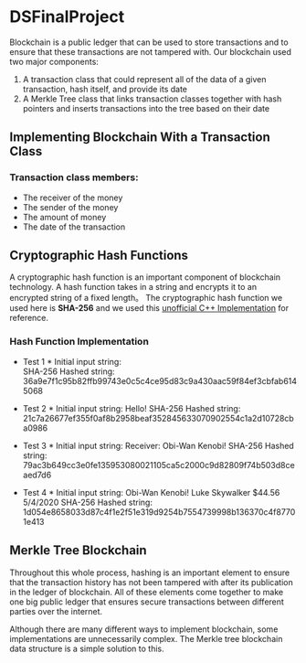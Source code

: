 # DSFinalProject
Blockchain is a public ledger that can be used to store transactions and to ensure that these transactions are not tampered with. Our blockchain used two major components:
1. A transaction class that could represent all of the data of a given transaction, hash itself, and provide its date
2. A Merkle Tree class that links transaction classes together with hash pointers and inserts transactions into the tree based on their date 

## Implementing Blockchain With a Transaction Class
### Transaction class members: 
- The receiver of the money
- The sender of the money
- The amount of money
- The date of the transaction

## Cryptographic Hash Functions
A cryptographic hash function is an important component of blockchain technology. A hash function takes in a string and encrypts it to an encrypted string of a fixed length。
The cryptographic hash function we used here is **SHA-256** and we used this [unofficial C++ Implementation](https://gist.github.com/hak8or/8794351) for reference.
### Hash Function Implementation
* Test 1 *
Initial input string:  
SHA-256 Hashed string: 36a9e7f1c95b82ffb99743e0c5c4ce95d83c9a430aac59f84ef3cbfab6145068

* Test 2 *
Initial input string: Hello!
SHA-256 Hashed string: 21c7a26677ef355f0af8b2958beaf352845633070902554c1a2d10728cba0986

* Test 3 *
Initial input string: Receiver: Obi-Wan Kenobi!
SHA-256 Hashed string: 79ac3b649cc3e0fe135953080021105ca5c2000c9d82809f74b503d8ceaed7d6

* Test 4 *
Initial input string: Obi-Wan Kenobi! Luke Skywalker $44.56 5/4/2020
SHA-256 Hashed string: 1d054e8658033d87c4f1e2f51e319d9254b7554739998b136370c4f87701e413

## Merkle Tree Blockchain


Throughout this whole process, hashing is an important element to ensure that the transaction history has not been tampered with after its publication in the ledger of blockchain. All of these elements come together to make one big public ledger that ensures secure transactions between different parties over the internet. 

Although there are many different ways to implement blockchain, some implementations are unnecessarily complex. The Merkle tree blockchain data structure is a simple solution to this.
